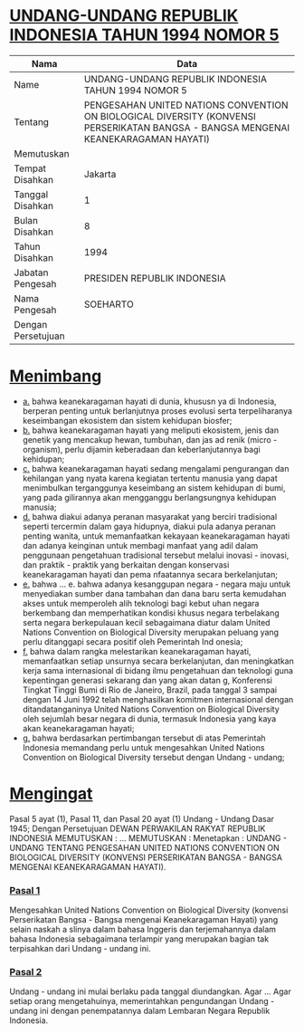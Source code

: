 # [UNDANG-UNDANG REPUBLIK INDONESIA TAHUN 1994 NOMOR 5](http://example.org/legal/peraturan/uu/1994/5)

| Nama | Data |
| ------ | ----- |
|Name|UNDANG-UNDANG REPUBLIK INDONESIA TAHUN 1994 NOMOR 5|
|Tentang| PENGESAHAN UNITED NATIONS CONVENTION ON BIOLOGICAL DIVERSITY (KONVENSI PERSERIKATAN BANGSA - BANGSA MENGENAI KEANEKARAGAMAN HAYATI)|
|Memutuskan||
|Tempat Disahkan|Jakarta|
|Tanggal Disahkan|1|
|Bulan Disahkan|8|
|Tahun Disahkan|1994|
|Jabatan Pengesah|PRESIDEN REPUBLIK INDONESIA|
|Nama Pengesah|SOEHARTO|
|Dengan Persetujuan||
# [Menimbang](http://example.org/legal/peraturan/uu/1994/5/menimbang)

* [a.](http://example.org/legal/peraturan/uu/1994/5/menimbang/huruf/a) bahwa keanekaragaman hayati di dunia, khususn ya di Indonesia, berperan penting untuk berlanjutnya proses evolusi serta terpeliharanya keseimbangan ekosistem dan sistem kehidupan biosfer;
* [b.](http://example.org/legal/peraturan/uu/1994/5/menimbang/huruf/b) bahwa keanekaragaman hayati yang meliputi ekosistem, jenis dan genetik yang mencakup hewan, tumbuhan, dan jas ad renik (micro - organism), perlu dijamin keberadaan dan keberlanjutannya bagi kehidupan;
* [c.](http://example.org/legal/peraturan/uu/1994/5/menimbang/huruf/c) bahwa keanekaragaman hayati sedang mengalami pengurangan dan kehilangan yang nyata karena kegiatan tertentu manusia yang dapat menimbulkan terganggunya keseimbang an sistem kehidupan di bumi, yang pada gilirannya akan mengganggu berlangsungnya kehidupan manusia;
* [d.](http://example.org/legal/peraturan/uu/1994/5/menimbang/huruf/d) bahwa diakui adanya peranan masyarakat yang berciri tradisional seperti tercermin dalam gaya hidupnya, diakui pula adanya peranan penting wanita, untuk memanfaatkan kekayaan keanekaragaman hayati dan adanya keinginan untuk membagi manfaat yang adil dalam penggunaan pengetahuan tradisional tersebut melalui inovasi - inovasi, dan praktik - praktik yang berkaitan dengan konservasi keanekaragaman hayati dan pema nfaatannya secara berkelanjutan;
* [e.](http://example.org/legal/peraturan/uu/1994/5/menimbang/huruf/e) bahwa ... e. bahwa adanya kesanggupan negara - negara maju untuk menyediakan sumber dana tambahan dan dana baru serta kemudahan akses untuk memperoleh alih teknologi bagi kebut uhan negara berkembang dan memperhatikan kondisi khusus negara terbelakang serta negara berkepulauan kecil sebagaimana diatur dalam United Nations Convention on Biological Diversity merupakan peluang yang perlu ditanggapi secara positif oleh Pemerintah Ind onesia;
* [f.](http://example.org/legal/peraturan/uu/1994/5/menimbang/huruf/f) bahwa dalam rangka melestarikan keanekaragaman hayati, memanfaatkan setiap unsurnya secara berkelanjutan, dan meningkatkan kerja sama internasional di bidang ilmu pengetahuan dan teknologi guna kepentingan generasi sekarang dan yang akan datan g, Konferensi Tingkat Tinggi Bumi di Rio de Janeiro, Brazil, pada tanggal 3 sampai dengan 14 Juni 1992 telah menghasilkan komitmen internasional dengan ditandatanganinya United Nations Convention on Biological Diversity oleh sejumlah besar negara di dunia, termasuk Indonesia yang kaya akan keanekaragaman hayati;
* [g.](http://example.org/legal/peraturan/uu/1994/5/menimbang/huruf/g) bahwa berdasarkan pertimbangan tersebut di atas Pemerintah Indonesia memandang perlu untuk mengesahkan United Nations Convention on Biological Diversity tersebut dengan Undang - undang;
# [Mengingat](http://example.org/legal/peraturan/uu/1994/5/mengingat)
Pasal 5 ayat (1), Pasal 11, dan Pasal 20 ayat (1) Undang - Undang Dasar 1945; Dengan Persetujuan DEWAN PERWAKILAN RAKYAT REPUBLIK INDONESIA MEMUTUSKAN : ... MEMUTUSKAN : Menetapkan : UNDANG - UNDANG TENTANG PENGESAHAN UNITED NATIONS CONVENTION ON BIOLOGICAL DIVERSITY (KONVENSI PERSERIKATAN BANGSA - BANGSA MENGENAI KEANEKARAGAMAN HAYATI).

### [Pasal 1](http://example.org/legal/peraturan/uu/1994/5/pasal/0001)
Mengesahkan United Nations Convention on Biological Diversity (konvensi Perserikatan Bangsa - Bangsa mengenai Keanekaragaman Hayati) yang selain naskah a slinya dalam bahasa Inggeris dan terjemahannya dalam bahasa Indonesia sebagaimana terlampir yang merupakan bagian tak terpisahkan dari Undang - undang ini.


### [Pasal 2](http://example.org/legal/peraturan/uu/1994/5/pasal/0002)
Undang - undang ini mulai berlaku pada tanggal diundangkan. Agar ... Agar setiap orang mengetahuinya, memerintahkan pengundangan Undang - undang ini dengan penempatannya dalam Lembaran Negara Republik Indonesia.
